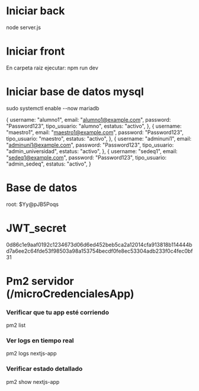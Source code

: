# Iniciar back
node server.js

# Iniciar front
En carpeta raiz ejecutar: npm run dev

# Iniciar base de datos mysql
sudo systemctl enable --now mariadb

{
  username: "alumno1",
  email: "alumno1@example.com",
    password: "Password123",
  tipo_usuario: "alumno",
  estatus: "activo",
},
{
  username: "maestro1",
  email: "maestro1@example.com",
  password: "Password123",
  tipo_usuario: "maestro",
  estatus: "activo",
},
{
  username: "adminuni1",
  email: "adminuni1@example.com",
  password: "Password123",
  tipo_usuario: "admin_universidad",
  estatus: "activo",
},
{
  username: "sedeq1",
  email: "sedeq1@example.com",
  password: "Password123",
  tipo_usuario: "admin_sedeq",
  estatus: "activo",
}

# Base de datos
root: $Yy@pJB5Poqs

# JWT_secret
0d86c1e9aaf0192c1234673d06d6ed452beb5ca2a12014cfa913818b114444bd7a6ee2c64fde53f98503a98a153754becdf0fe8ec53304adb233f0c4fec0bf31

# Pm2 servidor (/microCredencialesApp)
### Verificar que tu app esté corriendo
pm2 list
### Ver logs en tiempo real
pm2 logs nextjs-app
### Verificar estado detallado
pm2 show nextjs-app
